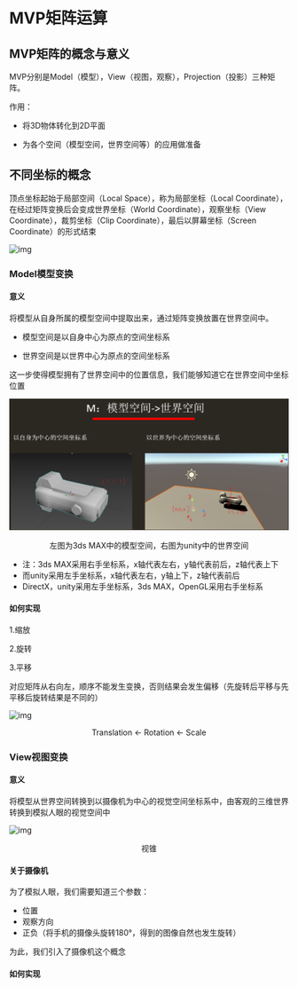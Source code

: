 # MVP矩阵运算





## MVP矩阵的概念与意义

MVP分别是Model（模型），View（视图，观察），Projection（投影）三种矩阵。

作用：

* 将3D物体转化到2D平面

* 为各个空间（模型空间，世界空间等）的应用做准备



## 不同坐标的概念

顶点坐标起始于局部空间（Local Space），称为局部坐标（Local Coordinate），在经过矩阵变换后会变成世界坐标（World Coordinate），观察坐标（View Coordinate），裁剪坐标（Clip Coordinate），最后以屏幕坐标（Screen Coordinate）的形式结束

![img](https://docimg10.docs.qq.com/image/NEFr3PJwOrh10ecVGoxdjg?w=894&h=447)



### Model模型变换

#### 意义

将模型从自身所属的模型空间中提取出来，通过矩阵变换放置在世界空间中。

* 模型空间是以自身中心为原点的空间坐标系

* 世界空间是以世界中心为原点的空间坐标系

这一步使得模型拥有了世界空间中的位置信息，我们能够知道它在世界空间中坐标位置

![image-20211026140601937](../assets/image-20211026140601937.png)

<center>左图为3ds MAX中的模型空间，右图为unity中的世界空间</center>



* 注：3ds MAX采用右手坐标系，x轴代表左右，y轴代表前后，z轴代表上下
* 而unity采用左手坐标系，x轴代表左右，y轴上下，z轴代表前后
* DirectX，unity采用左手坐标系，3ds MAX，OpenGL采用右手坐标系



#### 如何实现

1.缩放

2.旋转

3.平移

对应矩阵从右向左，顺序不能发生变换，否则结果会发生偏移（先旋转后平移与先平移后旋转结果是不同的）

![img](https://docimg2.docs.qq.com/image/0uP_FCp7j4T3cEnB_DT2mg?w=509&h=163)

<center>Translation <- Rotation <- Scale</center>



### View视图变换

#### 意义

将模型从世界空间转换到以摄像机为中心的视觉空间坐标系中，由客观的三维世界转换到模拟人眼的视觉空间中

![img](https://docimg3.docs.qq.com/image/CxB5wHf4a5vsFUcwNbTjuw?w=1257&h=547)

<center>视锥</center>

#### 关于摄像机

为了模拟人眼，我们需要知道三个参数：

* 位置
* 观察方向
* 正负（将手机的摄像头旋转180°，得到的图像自然也发生旋转）

为此，我们引入了摄像机这个概念



#### 如何实现

